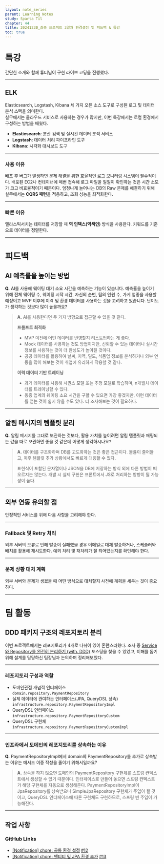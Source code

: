 ```yaml
---
layout: note_series
parent: Learning Notes
study: Sparta Til
chapter: 44
title: 20241230_최종 프로젝트 3일차 환경설정 및 피드백 & 특강
toc: true
---
```


# 특강
간단한 소개와 함께 튜터님이 구현 라이브 코딩을 진행했다.

---

## ELK
Elasticsearch, Logstash, Kibana 세 가지 오픈 소스 도구로 구성된 로그 및 데이터 분석 스택을 의미한다.  
실무에서는 클라우드 서비스로 사용하는 경우가 많지만, 이번 특강에서는 로컬 환경에서 구성하는 방법을 배웠다.

- **Elasticsearch**: 분산 검색 및 실시간 데이터 분석 서비스
- **Logstash**: 데이터 처리 파이프라인 도구
- **Kibana**: 시각화 대시보드 도구

---

### 사용 이유
배포 후 버그가 발생하면 문제 해결을 위한 효율적인 로그 모니터링 시스템이 필수적이다.
배포된 EC2나 컨테이너에 매번 접속해 로그 파일을 일일이 확인하는 것은 시간 소모가 크고 비효율적이기 때문이다.
엄청나게 늘어나는 DB의 Raw 문제를 해결하기 위해 실무에서는 **CQRS 패턴**을 적용하고, 조회 성능을 최적화한다.

---

### 빠른 이유
엘라스틱서치는 데이터를 저장할 때 **역 인덱스(역색인)** 방식을 사용한다. 
키워드를 기준으로 데이터를 정렬한다.

---

# 피드백
## AI 예측률을 높이는 방법
**Q.** AI를 사용해 웨이팅 대기 소요 시간을 예측하는 기능이 있습니다.
예측률을 높이기 위해 전체 웨이팅 수, 웨이팅 시작 시간, 자신의 순번, 팀의 인원 수, 가게 업종을 사용할 예정이고
MVP 이후에 이력 및 환경 데이터를 사용하는 것을 고려하고 있습니다.
난이도가 생각하는 것보다 많이 높을까요?

> **A.** AI를 사용한다면 두 가지 방향으로 접근할 수 있을 것 같다.  
> 
> **프롬프트 최적화**
> - MVP 이전에 어떤 데이터를 반영할지 리스트업하는 게 좋다.
> - Mock 데이터를 사용하는 것도 방법이지만, 신뢰할 수 있는 데이터나 실시간 정보를 사용하는 것이 더 완성도가 높아질 것이다.
> - 공공 데이터를 활용하여 날씨, 지역, 밀도, 식품업 정보를 분석하거나 외부 연동을 많이 해보는 것이 취업에 유리하게 작용할 것 같다.
> 
> **이력 데이터 기반 트레이닝**
> - 과거 데이터를 사용해 시퀀스 모델 또는 추정 모델로 학습하며, n개월치 데이터를 트레이닝할 수 있다.
> - 동종 업계의 웨이팅 소요 시간을 구할 수 있으면 가장 좋겠지만, 이런 데이터를 얻는 것이 쉽지 않을 수도 있다. 더 조사해보는 것이 필요하다.

---

## 알림 메시지의 템플릿 분리
**Q.** 알림 메시지를 그대로 보관하는 것보다, 활용 가치를 높이려면 
알림 템플릿과 매핑되는 값을 따로 보관하면 좋을 것 같은데 어떻게 생각하시나요?

> **A.**  데이터를 구조화하며 DB를 고도화하는 것은 좋은 접근이다. 볼륨이 줄어들고, 이후 템플릿 추가 상황에서도 빠르게 대응할 수 있다.
> 
> 표현식이 포함된 문자열이나 JSON을 DB에 저장하는 방식 외에 다른 방법이 떠오르지는 않는다. 개발 시 실제 구현은 프론트에서 JS로 처리하는 방향이 될 가능성이 높다.  

---

## 외부 연동 유의할 점
안정적인 서비스를 위해 다음 사항을 고려해야 한다.

---

### Fallback 및 Retry 처리
외부 서버의 오류로 인해 발송이 실패했을 경우 이메일로 대체 발송하거나, 스케줄러와 배치를 활용해 재시도한다.
예외 처리 및 재처리가 잘 되어있는지를 확인해야 한다.

---

### 문제 상황 대처 계획
외부 서버와 문제가 생겼을 때 어떤 방식으로 대처할지 사전에 계획을 세우는 것이 중요하다.

---

# 팀 활동
## DDD 패키지 구조의 레포지토리 분리
이번 프로젝트에서는 레포지토리가 4개로 나뉘어 있어 혼란스러웠다.
조사 중 [Service와 Repository를 완전히 분리하기 (with. DDD)](https://dev-coco.tistory.com/190) 포스팅을 찾을 수 있었고,
이해를 돕기 위해 설계를 담당하신 팀장님과 논의하며 정리해보았다.

---

### 레포지토리 구성과 역할
- 도메인관점 개념적 인터페이스  
  `domain.repository.PaymentRepository`
- 실제 데이터에 관여하는 인터페이스(JPA, QueryDSL 상속)  
  `infrastructure.repository.PaymentRepositoryImpl`
- QueryDSL 인터페이스  
  `infrastructure.repository.PaymentRepositoryCustom`
- QueryDSL 구현체  
  `infrastructure.repository.PaymentRepositoryCustomImpl`


---

### 인프라에서 도메인의 레포지토리를 상속하는 이유
**Q.** PaymentRepositoryImpl에서 domain의 PaymentRepository를 추가로 상속받는 이유는 메서드 이중 작성을 줄이기 위해서일까요?

> **A.** 상속을 하지 않으면 도메인의 PaymentRepository 구현체를 스프링 컨텍스트에서 생성할 수 없기 때문이다. 인터페이스로 만들어 놓으면 스프링 컨텍스트가 해당 구현체를 자동으로 생성해준다. PaymentRepositoryImpl이 JpaRepository를 상속받으니 SimpleJpaRepository 구현체가 주입이 될 것이고, QueryDSL 인터페이스에 따른 구현체도 구현하므로, 스프링 빈 주입이 가능해진다.

---

## 작업 사항
### GitHub Links
- [[Notification] chore: 공통 환경 설정](https://github.com/BobJool/Waiting-Reservation-Service/pull/14/commits/ddd20bd62f237ad99acdcf7523a9df0dfca0dd55) [#12](https://github.com/BobJool/Waiting-Reservation-Service/issues/12)
- [[Notification] chore: 엔티티 및 JPA 환경 추가](https://github.com/BobJool/Waiting-Reservation-Service/pull/14/commits/04f926f10596df537472ca06647f091cabf13981) [#13](https://github.com/BobJool/Waiting-Reservation-Service/issues/13)
